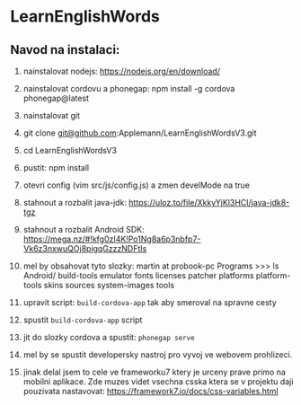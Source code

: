 
# LearnEnglishWords

## Navod na instalaci:

1)  nainstalovat nodejs: https://nodejs.org/en/download/
2) nainstalovat cordovu a phonegap: npm install -g cordova phonegap@latest
3) nainstalovat git

4) git clone git@github.com:Applemann/LearnEnglishWordsV3.git
5) cd LearnEnglishWordsV3
6) pustit: npm install
7) otevri config (vim src/js/config.js) a zmen develMode na true

8) stahnout a rozbalit java-jdk:  https://uloz.to/file/XkkyYjKl3HCI/java-jdk8-tgz
9) stahnout a rozbalit Android SDK:  https://mega.nz/#!kfg0zI4K!Po1Ng8a6p3nbfp7-Vk6z3nxwuQOj8pigqGzzzNDFtIs
10) mel by obsahovat tyto slozky:
    martin at probook-pc Programs >>> ls Android/
        build-tools  emulator  fonts  licenses  patcher  platforms  platform-tools  skins  sources  system-images  tools


11) upravit script: `build-cordova-app` tak aby smeroval na  spravne cesty
12) spustit `build-cordova-app` script

13) jit do slozky cordova a spustit: `phonegap serve`
14) mel by se spustit developersky nastroj pro vyvoj ve webovem prohlizeci.
15) jinak delal jsem to cele ve frameworku7 ktery je urceny prave primo na mobilni aplikace.
    Zde muzes videt vsechna csska ktera se v projektu daji pouzivata nastavovat: https://framework7.io/docs/css-variables.html




